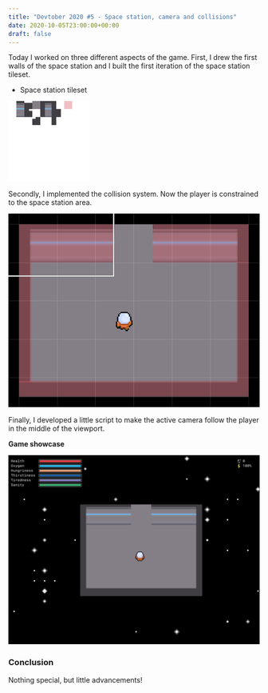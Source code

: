 ```yaml
---
title: "Devtober 2020 #5 - Space station, camera and collisions"
date: 2020-10-05T23:00:00+00:00
draft: false
---
```


Today I worked on three different aspects of the game. First, I drew the first walls of the space station and I built the first iteration of the space station tileset.

- Space station tileset
  <br />

![space_station_tileset](/assets/images/devtober2020/2020-10-5/space_station_tileset.png)

Secondly, I implemented the collision system. Now the player is constrained to the space station area.

![space_station_collisions](/assets/images/devtober2020/2020-10-5/collisions.png)

Finally, I developed a little script to make the active camera follow the player in the middle of the viewport.

**Game showcase**

![game_showcase](/assets/images/devtober2020/2020-10-5/game_showcase.png)

### Conclusion

Nothing special, but little advancements!
